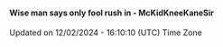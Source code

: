 #### Wise man says only fool rush in - McKidKneeKaneSir
Updated on 12/02/2024 - 16:10:10 (UTC) Time Zone
